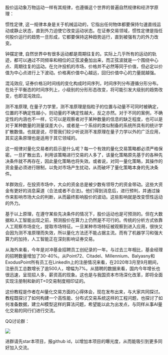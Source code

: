 
股价运动象万物运动一样有其规律，也遵循这个世界的普遍自然规律和经济学原理：

惯性定律, 这一规律本身是关于机械运动的，它指出任何物体都要保持匀速直线运动或静止状态，直到外力迫使它改变运动状态。在证券交易领域，惯性定律是指任何股价运行的趋势一旦形成，它都要保持这种趋势运行，直到被强有力的外力改变。

钟摆定律, 自然世界中有很多运动都是周期往复的。实际上几乎所有的运动的轨迹，都可以通过不同频率和相位的正弦波叠加出来，而正弦波就是一个围绕中心点、周期往复的运动。在允许投机的市场，价格并不必然等同于价值，但必定以价值为中心点进行上下波动。价格离价值中心越远，回归价值中心的力量就越强。

混沌效应, 证券价格沿时间线的变化构成时间序列，时间序列分布遵循分形分布。在处于平衡态的时间序列上，小级别的分形形态改变，将可能引发大级别的趋势改变，也即混沌效应。

测不准原理, 在量子力学里，测不准原理是指粒子的位置与动量不可同时被确定，位置的不确定性越小，则动量的不确定性越大，反之亦然。对于不同的案例，不确定性的内涵也不一样，它可以是观察者对于某种数量的信息的缺乏程度，也可以是对于某种数量的测量误差大小，或者是一个系综的类似制备的系统所具有的统计学扩散数值。也就是说，尽管我们较少听说测不准原理在量子力学以外的广泛应用，其实这条原理也是适用于其它领域的。

这一规律对量化交易者的启示是什么呢？每一个有效的量化交易策略都必须严格保密。一旦扩散出去，利用该策略进行交易的人多了，该量化策略原先基于的各种先决条件就不再存在，因此量化策略也将失效。或者说，对同一量化策略，其操作的资金量必须进行限制，以免对市场产生扰动，从而破坏了量化策略本身的先决条件。

羊群效应，在投资市场中，大众的资金总是被少数有领导力的资金带动。这些大资金有更好的消息渠道（合法或者不合法)。他们得到消息后，进行预判，并通过操作来影响市场大众的判断，从而最终影响股价的波动。这些影响就是改变惯性运动的外力。

基于以上原理，在遵守某些先决条件的情况下，股价运动也是可预测的。但在大数据和人工智能出现之前，预测股价在算力上仍然是不可行的。传统的分析方式依靠人工观察市场变化，提取市场特征。一旦某种市场特征被观察到进入应用，很快又会因为测不准原理而失效，所以量化方法还不能占据主流。而有了机器学习和强大算力的加持，人工智能正在深刻影响证券交易。

从海外来看，今年是对冲基金招聘员工创纪录的一年。与过去三年相比，基金经理的招聘数量增加了30-40%。从Point72、Citadel、Millennium、Balyasny和ExodusPoint所有员工在LinkedIn上的注册情况来看，在2020年3月至9月期间，注册员工总数增长了逾500人，增幅为7%。从猎聘的数据来看，国内今年增长也很迅速，呈现招人多，薪资高的现象。这也是与我国资本市场深化改革，即将全面实现注册制和新的T+0交易制度相印证的。

这份教程是作者在AI量化交易方面的心得体会，现在发布出来，与大家共同探讨。教程既探讨了如何构建一个高性能、分布式交易系统这样的工程问题，也探讨了如何准备数据，建立AI模型这样的算法问题，希望能以此为出发点，与同样从事AI量化交易的同行们进行交流。

QQ讨论群： 

![](http://images.jieyu.ai/images/2020-10/实战AI量化交易.png)

进群请先star本项目，报github id，以增加本项目的曝光度，从而能吸引到更多同好加入交流。
